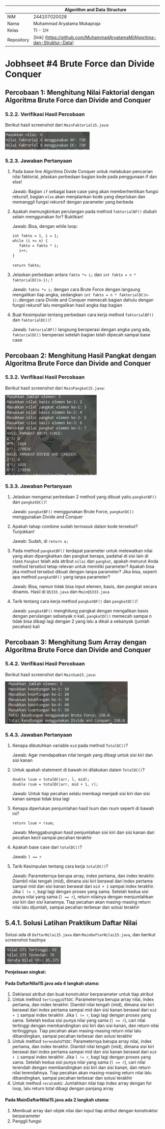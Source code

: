 |            | Algorithm and Data Structure                                              |
| ---------- | ------------------------------------------------------------------------- |
| NIM        | 244107020028                                                              |
| Nama       | Muhammad Aryatama Mukapraja                                               |
| Kelas      | TI - 1H                                                                   |
| Repository | [link] (https://github.com/MuhammadAryatamaM/Algoritma-dan-Struktur-Data) |

# Jobhseet #4 Brute Force dan Divide Conquer

## Percobaan 1: Menghitung Nilai Faktorial dengan Algoritma Brute Force dan Divide and Conquer

### 5.2.2. Verifikasi Hasil Percobaan

Berikut hasil screenshot dari `MainFaktorial15.java`:

![Screenshot](img/1a.png)

### 5.2.3. Jawaban Pertanyaan

1. Pada base line Algoritma Divide Conquer untuk melakukan pencarian nilai faktorial, jelaskan
   perbedaan bagian kode pada penggunaan if dan else! <p>
   Jawab: Bagian `if` sebagai base case yang akan memberhentikan fungsi rekursif, bagian `else` akan menjalankan kode yang dieprlukan dan memanggil fungsi rekursif dengan parameter yang berbeda
2. Apakah memungkinkan perulangan pada method `faktorialBF()` diubah selain menggunakan
   for? Buktikan!<p>
   Jawab: Bisa, dengan while loop:

   ```
   int fakto = 1, i = 1;
   while (i <= n) {
      fakto = fakto * i;
      i++;
   }

   return fakto;
   ```

3. Jelaskan perbedaan antara `fakto *= i;` dan `int fakto = n * faktorialDC(n-1);` ! <p>
   Jawab: `fakto *= i;` dengan cara Brute Force dengan langsung mengalikan tiap angka, sedangkan `int fakto = n * faktorialDC(n-1);`dengan cara Divide and Conquer memecah bagian dahulu dengan fungsi rekursif lalu mengalikan hasil angka tiap bagian
4. Buat Kesimpulan tentang perbedaan cara kerja method `faktorialBF()` dan `faktorialDC()`! <p>
   Jawab: `faktorialBF()` langsung beroperasi dengan angka yang ada, `faktorialDC()` beroperasi setelah bagian telah dipecah sampai base case

## Percobaan 2: Menghitung Hasil Pangkat dengan Algoritma Brute Force dan Divide and Conquer

### 5.3.2. Verifikasi Hasil Percobaan

Berikut hasil screenshot dari `MainPangkat15.java`:

![Screenshot](img/2a.png)

### 5.3.3. Jawaban Pertanyaan

1. Jelaskan mengenai perbedaan 2 method yang dibuat yaitu `pangkatBF()` dan `pangkatDC()`! <p>
   Jawab: `pangkatBF()` menggunakan Brute Force, `pangkatDC()` menggunakan Divide and Conquer
2. Apakah tahap combine sudah termasuk dalam kode tersebut? Tunjukkan! <p>
   Jawab: Sudah, di `return a;`
3. Pada method `pangkatBF()` terdapat parameter untuk melewatkan nilai yang akan dipangkatkan
   dan pangkat berapa, padahal di sisi lain di class `Pangkat` telah ada atribut `nilai` dan `pangkat`,
   apakah menurut Anda method tersebut tetap relevan untuk memiliki parameter? Apakah bisa
   jika method tersebut dibuat dengan tanpa parameter? Jika bisa, seperti apa method
   `pangkatBF()` yang tanpa parameter? <p>
   Jawab: Bisa, namun tidak bisa input elemen, basis, dan pangkat secara dinamis. Hasil di `Q5333.java` dan `MainQ5333.java`
4. Tarik tentang cara kerja method `pangkatBF()` dan `pangkatDC()`! <p>
   Jawab: `pangkatBF()` menghitung pangkat dengan mengalikan basis dengan perulangan sebanyak n kali, `pangkatDC()` memecah sampai n tidak bisa dibagi lagi dengan 2 yang lalu a dikali a sebanyak (jumlah pecahan) kali

## Percobaan 3: Menghitung Sum Array dengan Algoritma Brute Force dan Divide and Conquer

### 5.4.2. Verifikasi Hasil Percobaan

Berikut hasil screenshot dari `MainSum15.java`:

![Screenshot](img/3a.png)

### 5.4.3. Jawaban Pertanyaan

1. Kenapa dibutuhkan variable `mid` pada method `TotalDC()`?<p>
   Jawab: Agar mendapatkan nilai tengah yang dibagi untuk sisi kiri dan sisi kanan
2. Untuk apakah statement di bawah ini dilakukan dalam `TotalDC()`? <br>

   ```
   double lsum = totalDC(arr, l, mid);
   double rsum = totalDC(arr, mid + 1, r);
   ```

   Jawab: Untuk tiap pecahan selalu membagi menjadi sisi kiri dan sisi kanan sampai tidak bisa lagi

3. Kenapa diperlukan penjumlahan hasil lsum dan rsum seperti di bawah ini? <br>

   ```
   return lsum + rsum;
   ```

   Jawab: Menggabungkan hasil penjumlahan sisi kiri dan sisi kanan dari pecahan kecil sampai pecahan terakhir

4. Apakah base case dari `totalDC()`?<p>
   Jawab: `l == r`
5. Tarik Kesimpulan tentang cara kerja `totalDC()`?<p>
   Jawab: Parameternya berupa array, index pertama, dan index terakhir. Diambil nilai tengah (mid), dimana sisi kiri berawal dari index pertama sampai mid dan sisi kanan berawal dari `mid + 1` sampai index terakhir. Jika `l != r`, bagi lagi dengan proses yang sama. Setelah kedua sisi punya nilai yang sama (`l == r`), return nilainya dengan menjumlahkan sisi kiri dan sisi kanannya. Tiap pecahan akan masing-masing return nilai lalu dijumlah, sampai pecahan terbesar dan solusi terakhir

## 5.4.1. Solusi Latihan Praktikum Daftar Nilai

Solusi ada di `DaftarNilai15.java` dan `MainDaftarNilai15.java`, dan berikut screenshot hasilnya

![Screenshot](img/4a.png)

**Penjelasan singkat:**

#### Pada DaftarNilai15.java ada 4 langkah utama:

1. Deklarasi atribut dan buat konstruktor berparameter untuk tiap atribut
2. Untuk method `tertinggiUTSDC`: Parameternya berupa array nilai, index pertama, dan index terakhir. Diambil nilai tengah (mid), dimana sisi kiri berawal dari index pertama sampai mid dan sisi kanan berawal dari `mid + 1` sampai index terakhir. Jika `l != r`, bagi lagi dengan proses yang sama. Setelah kedua sisi punya nilai yang sama (`l == r`), cari nilai tertinggi dengan membandingkan sisi kiri dan sisi kanan, dan return nilai tertingginya. Tiap pecahan akan masing-masing return nilai lalu dibandingkan, sampai pecahan terbesar dan solusi terakhir
3. Untuk method `terendahUTSDC`: Parameternya berupa array nilai, index pertama, dan index terakhir. Diambil nilai tengah (mid), dimana sisi kiri berawal dari index pertama sampai mid dan sisi kanan berawal dari `mid + 1` sampai index terakhir. Jika `l != r`, bagi lagi dengan proses yang sama. Setelah kedua sisi punya nilai yang sama (`l == r`), cari nilai terendah dengan membandingkan sisi kiri dan sisi kanan, dan return nilai terendahnya. Tiap pecahan akan masing-masing return nilai lalu dibandingkan, sampai pecahan terbesar dan solusi terakhir
4. Untuk method `rerataUAS`: Jumlahkan nilai tiap index array dengan for loop, lalu return total dibagi dengan panjang array

#### Pada MainDaftarNilai15.java ada 2 langkah utama:

1. Membuat array dari objek nilai dan input tiap atribut dengan konstruktor berparameter
2. Panggil fungsi
